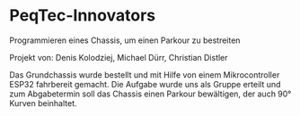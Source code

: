# PeqTec-Innovators
Programmieren eines Chassis, um einen Parkour zu bestreiten

Projekt von:
Denis Kolodziej,
Michael Dürr,
Christian Distler

Das Grundchassis wurde bestellt und mit Hilfe von einem Mikrocontroller ESP32 fahrbereit gemacht.
Die Aufgabe wurde uns als Gruppe erteilt und zum Abgabetermin soll das Chassis einen Parkour bewältigen, der auch 90° Kurven beinhaltet.

